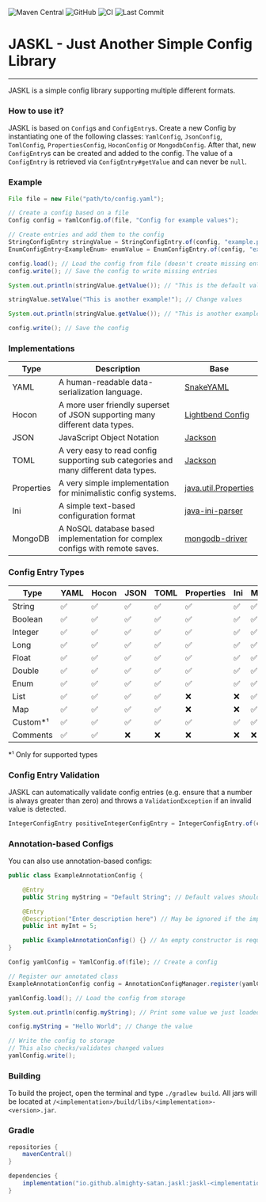 ![Maven Central](https://img.shields.io/maven-central/v/io.github.almighty-satan.jaskl/jaskl-yaml?style=flat-square)
![GitHub](https://img.shields.io/github/license/Almighty-Satan/JASKL?style=flat-square)
![CI](https://img.shields.io/github/actions/workflow/status/Almighty-Satan/JASKL/gradle-build.yml?branch=master&style=flat-square)
![Last Commit](https://img.shields.io/github/last-commit/Almighty-Satan/JASKL?style=flat-square)

# JASKL - Just Another Simple Config Library
___

JASKL is a simple config library supporting multiple different formats.

### How to use it?
JASKL is based on `Config`s and `ConfigEntry`s. 
Create a new Config by instantiating one of the following classes: 
`YamlConfig`, `JsonConfig`, `TomlConfig`, `PropertiesConfig`,  `HoconConfig` or `MongodbConfig`. 
After that, new `ConfigEntry`s can be created and added to the config. The value of a `ConfigEntry` is retrieved via
`ConfigEntry#getValue` and can never be `null`.

### Example
```java
File file = new File("path/to/config.yaml");

// Create a config based on a file
Config config = YamlConfig.of(file, "Config for example values");

// Create entries and add them to the config
StringConfigEntry stringValue = StringConfigEntry.of(config, "example.path.string", "An example String!", "This is the default value!");
EnumConfigEntry<ExampleEnum> enumValue = EnumConfigEntry.of(config, "example.path.enum", "An example String!", ExampleEnum.EXAMPLE);

config.load(); // Load the config from file (doesn't create missing entries)
config.write(); // Save the config to write missing entries

System.out.println(stringValue.getValue()); // "This is the default value!"

stringValue.setValue("This is another example!"); // Change values

System.out.println(stringValue.getValue()); // "This is another example!"

config.write(); // Save the config
```

### Implementations
| Type       | Description                                                                         | Base                                                                                        |
|------------|-------------------------------------------------------------------------------------|---------------------------------------------------------------------------------------------|
| YAML       | A human-readable data-serialization language.                                       | [SnakeYAML](https://bitbucket.org/snakeyaml/snakeyaml)                                      |
| Hocon      | A more user friendly superset of JSON supporting many different data types.         | [Lightbend Config](https://github.com/lightbend/config)                                     |
| JSON       | JavaScript Object Notation                                                          | [Jackson](https://github.com/FasterXML/jackson)                                             |
| TOML       | A very easy to read config supporting sub categories and many different data types. | [Jackson](https://github.com/FasterXML/jackson)                                             |
| Properties | A very simple implementation for minimalistic config systems.                       | [java.util.Properties](https://docs.oracle.com/javase/8/docs/api/java/util/Properties.html) |
| Ini        | A simple text-based configuration format                                            | [java-ini-parser](https://github.com/vincentrussell/java-ini-parser)                        |
| MongoDB    | A NoSQL database based implementation for complex configs with remote saves.        | [mongodb-driver](https://mvnrepository.com/artifact/org.mongodb/mongodb-driver-sync)        |

### Config Entry Types
| Type     | YAML | Hocon | JSON | TOML | Properties | Ini | MongoDB |
|----------|------|-------|------|------|------------|-----|---------|
| String   | ✅   | ✅   | ✅   | ✅   | ✅        | ✅  | ✅      |
| Boolean  | ✅   | ✅   | ✅   | ✅   | ✅        | ✅  | ✅      |
| Integer  | ✅   | ✅   | ✅   | ✅   | ✅        | ✅  | ✅      |
| Long     | ✅   | ✅   | ✅   | ✅   | ✅        | ✅  | ✅      |
| Float    | ✅   | ✅   | ✅   | ✅   | ✅        | ✅  | ✅      |
| Double   | ✅   | ✅   | ✅   | ✅   | ✅        | ✅  | ✅      |
| Enum     | ✅   | ✅   | ✅   | ✅   | ✅        | ✅  | ✅      |
| List     | ✅   | ✅   | ✅   | ✅   | ❌        | ❌  | ✅      |
| Map      | ✅   | ✅   | ✅   | ✅   | ❌        | ❌  | ✅      |
| Custom\*¹| ✅   | ✅   | ✅   | ✅   | ✅        | ✅  | ✅      |
| Comments | ✅   | ✅   | ❌   | ❌   | ❌        | ❌  | ❌      |

\*¹ Only for supported types  

### Config Entry Validation
JASKL can automatically validate config entries (e.g. ensure that a number is always greater than zero) and throws a
`ValidationException` if an invalid value is detected.
```java
IntegerConfigEntry positiveIntegerConfigEntry = IntegerConfigEntry.of(config, "example.integer", "Example Integer", 1, Validator.INTEGER_POSITIVE);
```

### Annotation-based Configs
You can also use annotation-based configs:
```java
public class ExampleAnnotationConfig {

    @Entry
    public String myString = "Default String"; // Default values should not be null

    @Entry
    @Description("Enter description here") // May be ignored if the implementation does not support comments
    public int myInt = 5;

    public ExampleAnnotationConfig() {} // An empty constructor is required
}
```
```java
Config yamlConfig = YamlConfig.of(file); // Create a config

// Register our annotated class
ExampleAnnotationConfig config = AnnotationConfigManager.register(yamlConfig, ExampleAnnotationConfig.class);

yamlConfig.load(); // Load the config from storage

System.out.println(config.myString); // Print some value we just loaded

config.myString = "Hello World"; // Change the value

// Write the config to storage
// This also checks/validates changed values
yamlConfig.write();
```

### Building
To build the project, open the terminal and type `./gradlew build`. All jars will be located at `/<implementation>/build/libs/<implementation>-<version>.jar`.

### Gradle
```gradle
repositories {
    mavenCentral()
}

dependencies {
    implementation("io.github.almighty-satan.jaskl:jaskl-<implementation>:<version>")
}
```
